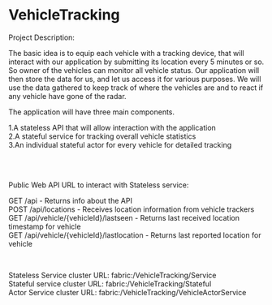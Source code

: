 # VehicleTracking

Project Description:

The basic idea is to equip each vehicle with a tracking device, that will interact with our application by submitting its location every 5 minutes or so.
So owner of the vehicles can monitor all vehicle status.
Our application will then store the data for us, and let us access it for various purposes. We will use the data gathered to keep track of where the vehicles are and to react if any vehicle have gone of the radar.

The application will have three main components. <br/>

1.A stateless API that will allow interaction with the application <br/>
2.A stateful service for tracking overall vehicle statistics <br/>
3.An individual stateful actor for every vehicle for detailed tracking<br/>


<br/><br/>

Public Web API URL to interact with Stateless service: <br/>

GET  /api - Returns info about the API<br/>
POST /api/locations - Receives location information from vehicle trackers<br/>
GET  /api/vehicle/{vehicleId}/lastseen - Returns last received location timestamp for vehicle<br/>
GET  /api/vehicle/{vehicleId}/lastlocation - Returns last reported location for vehicle<br/>

<br/>

Stateless Service cluster URL: fabric:/VehicleTracking/Service <br/>
Stateful service cluster URL: fabric:/VehicleTracking/Stateful <br/>
Actor Service cluster URL: fabric:/VehicleTracking/VehicleActorService<br/>
